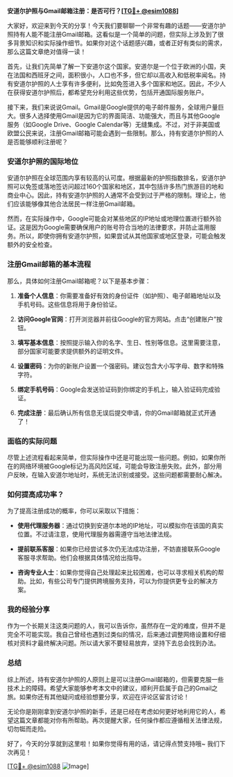 **安道尔护照与Gmail邮箱注册：是否可行？[[TG💪+ @esim1088](https://t.me/s/esim1088)]**

大家好，欢迎来到今天的分享！今天我们要聊聊一个非常有趣的话题——安道尔护照持有人能不能注册Gmail邮箱。这看似是一个简单的问题，但实际上涉及到了很多背景知识和实际操作细节。如果你对这个话题感兴趣，或者正好有类似的需求，那么这篇文章绝对值得一读！

首先，让我们先简单了解一下安道尔这个国家。安道尔是一个位于欧洲的小国，夹在法国和西班牙之间，面积很小，人口也不多，但它却以高收入和低税率闻名。持有安道尔护照的人士享有许多便利，比如免签进入多个国家和地区。因此，不少人在获得安道尔护照后，都希望充分利用这些优势，包括开通国际服务账户。

接下来，我们来说说Gmail。Gmail是Google提供的电子邮件服务，全球用户量巨大。很多人选择使用Gmail是因为它的界面简洁、功能强大，而且与其他Google服务（如Google Drive、Google Calendar等）无缝集成。不过，对于非美国或欧盟公民来说，注册Gmail邮箱可能会遇到一些限制。那么，持有安道尔护照的人是否能够顺利注册呢？

### 安道尔护照的国际地位

安道尔护照在全球范围内享有较高的认可度。根据最新的护照指数排名，安道尔护照可以免签或落地签访问超过160个国家和地区，其中包括许多热门旅游目的地和商业中心。因此，持有安道尔护照的人通常不会受到过于严格的限制。理论上，他们应该能够像其他合法居民一样注册Gmail邮箱。

然而，在实际操作中，Google可能会对某些地区的IP地址或地理位置进行额外验证。这是因为Google需要确保用户的账号符合当地的法律要求，并防止滥用服务。所以，即使你拥有安道尔护照，如果尝试从其他国家或地区登录，可能会触发额外的安全检查。

### 注册Gmail邮箱的基本流程

那么，具体如何注册Gmail邮箱呢？以下是基本步骤：

1. **准备个人信息**：你需要准备好有效的身份证件（如护照）、电子邮箱地址以及手机号码。这些信息将用于身份验证。
   
2. **访问Google官网**：打开浏览器并前往Google的官方网站。点击“创建账户”按钮。

3. **填写基本信息**：按照提示输入你的名字、生日、性别等信息。这里需要注意，部分国家可能要求提供额外的证明文件。

4. **设置密码**：为你的新账户设置一个强密码。建议包含大小写字母、数字和特殊字符。

5. **绑定手机号码**：Google会发送验证码到你绑定的手机上，输入验证码完成验证。

6. **完成注册**：最后确认所有信息无误后提交申请，你的Gmail邮箱就正式开通了！

### 面临的实际问题

尽管上述流程看起来简单，但实际操作中还是可能出现一些问题。例如，如果你所在的网络环境被Google标记为高风险区域，可能会导致注册失败。此外，部分用户反映，在输入安道尔地址时，系统无法识别或接受。这些问题都需要耐心解决。

### 如何提高成功率？

为了提高注册成功的概率，你可以采取以下措施：

- **使用代理服务器**：通过切换到安道尔本地的IP地址，可以模拟你在该国的真实位置。不过请注意，使用代理服务器需遵守当地法律法规。

- **提前联系客服**：如果你已经尝试多次仍无法成功注册，不妨直接联系Google客服寻求帮助。他们会根据具体情况给出指导。

- **咨询专业人士**：如果你觉得自己处理起来比较困难，也可以寻求相关机构的帮助。比如，有些公司专门提供跨境服务支持，可以为你提供更专业的解决方案。

### 我的经验分享

作为一个长期关注这类问题的人，我可以告诉你，虽然存在一定的难度，但并不是完全不可能实现。我自己曾经也遇到过类似的情况，后来通过调整网络设置和仔细核对资料才最终解决问题。所以请大家不要轻易放弃，坚持下去总会找到办法。

### 总结

综上所述，持有安道尔护照的人原则上是可以注册Gmail邮箱的，但需要克服一些技术上的障碍。希望大家能够参考本文中的建议，顺利开启属于自己的Gmail之旅。如果你还有其他疑问或经验想要分享，欢迎在评论区留言讨论！

无论你是刚刚拿到安道尔护照的新手，还是已经在考虑如何更好地利用它的人，希望这篇文章都能对你有所帮助。再次提醒大家，任何操作都应遵循相关法律法规，切勿铤而走险。

好了，今天的分享就到这里啦！如果你觉得有用的话，请记得点赞支持哦~ 我们下次再见！

[[TG💪+ @esim1088](https://t.me/s/esim1088) ![Image](https://i.postimg.cc/4NQfJmqS/Snipaste-2025-05-13-00-14-12.png)]